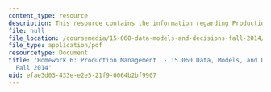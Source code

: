 ```yaml
---
content_type: resource
description: This resource contains the information regarding Production Management.
file: null
file_location: /coursemedia/15-060-data-models-and-decisions-fall-2014/efae3d03433ee2e521f96064b2bf9907_MIT15_060F14_HW6-F14.pdf
file_type: application/pdf
resourcetype: Document
title: 'Homework 6: Production Management  - 15.060 Data, Models, and Decisions -
  Fall 2014'
uid: efae3d03-433e-e2e5-21f9-6064b2bf9907
---
```

